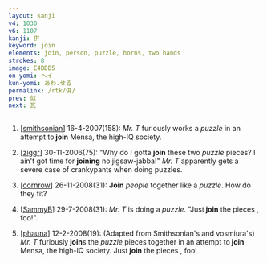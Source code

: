 ```yaml
---
layout: kanji
v4: 1030
v6: 1107
kanji: 併
keyword: join
elements: join, person, puzzle, horns, two hands
strokes: 8
image: E4BDB5
on-yomi: ヘイ
kun-yomi: あわ.せる
permalink: /rtk/併/
prev: 似
next: 瓦
---
```


1) [<a href="http://kanji.koohii.com/profile/smithsonian">smithsonian</a>] 16-4-2007(158): <em>Mr. T</em> furiously works a <em>puzzle</em> in an attempt to<strong> join</strong> Mensa, the high-IQ society.

2) [<a href="http://kanji.koohii.com/profile/ziggr">ziggr</a>] 30-11-2006(75): &quot;Why do I gotta <strong>join</strong> these two <em>puzzle</em> pieces? I ain&#039;t got time for <strong>joining</strong> no jigsaw-jabba!&quot; <em>Mr. T</em> apparently gets a severe case of crankypants when doing puzzles.

3) [<a href="http://kanji.koohii.com/profile/cornrow">cornrow</a>] 26-11-2008(31): <strong>Join</strong> <em>people</em> together like a <em>puzzle</em>. How do they fit?

4) [<a href="http://kanji.koohii.com/profile/SammyB">SammyB</a>] 29-7-2008(31): <em>Mr. T</em> is doing a <em>puzzle</em>. &quot;Just<strong> join</strong> the pieces , foo!&quot;.

5) [<a href="http://kanji.koohii.com/profile/phauna">phauna</a>] 12-2-2008(19): (Adapted from Smithsonian&#039;s and vosmiura&#039;s) <em>Mr. T</em> furiously<strong> join</strong>s the <em>puzzle</em> pieces together in an attempt to<strong> join</strong> Mensa, the high-IQ society. Just<strong> join</strong> the pieces , foo!

